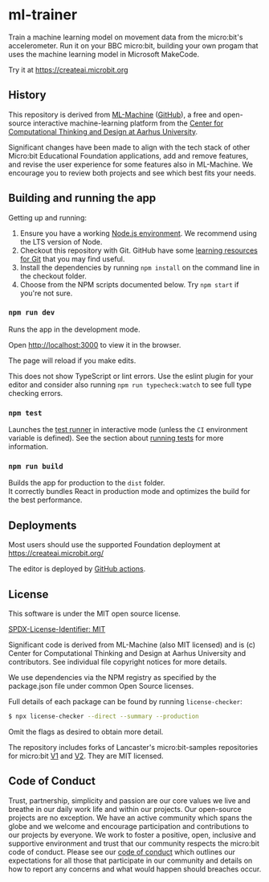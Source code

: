 # ml-trainer

Train a machine learning model on movement data from the micro:bit's
accelerometer. Run it on your BBC micro:bit, building your own progam that uses
the machine learning model in Microsoft MakeCode.

Try it at https://createai.microbit.org

## History

This repository is derived from [ML-Machine](https://ml-machine.org)
([GitHub](https://github.com/microbit-foundation/cctd-ml-machine.)), a free and
open-source interactive machine-learning platform from the [Center for
Computational Thinking and Design at Aarhus University](https://cctd.au.dk/).

Significant changes have been made to align with the tech stack of other
Micro:bit Educational Foundation applications, add and remove features, and
revise the user experience for some features also in ML-Machine. We encourage
you to review both projects and see which best fits your needs.

## Building and running the app

Getting up and running:

1. Ensure you have a working [Node.js environment](https://nodejs.org/en/download/). We recommend using the LTS version of Node.
2. Checkout this repository with Git. GitHub have some [learning resources for Git](https://docs.github.com/en/get-started/quickstart/git-and-github-learning-resources) that you may find useful.
3. Install the dependencies by running `npm install` on the command line in the checkout folder.
4. Choose from the NPM scripts documented below. Try `npm start` if you're not sure.

### `npm run dev`

Runs the app in the development mode.

Open [http://localhost:3000](http://localhost:3000) to view it in the browser.

The page will reload if you make edits.

This does not show TypeScript or lint errors.
Use the eslint plugin for your editor and consider also running `npm run typecheck:watch` to see full type checking errors.

### `npm test`

Launches the [test runner](https://vitest.dev/) in interactive mode (unless the `CI` environment variable is defined).
See the section about [running tests](https://facebook.github.io/create-react-app/docs/running-tests) for more information.

### `npm run build`

Builds the app for production to the `dist` folder.\
It correctly bundles React in production mode and optimizes the build for the best performance.

## Deployments

Most users should use the supported Foundation deployment at https://createai.microbit.org/

The editor is deployed by [GitHub actions](https://github.com/microbit-foundation/ml-trainer/actions).

## License

This software is under the MIT open source license.

[SPDX-License-Identifier: MIT](LICENSE)

Significant code is derived from ML-Machine (also MIT licensed) and is (c)
Center for Computational Thinking and Design at Aarhus University and
contributors. See individual file copyright notices for more details.

We use dependencies via the NPM registry as specified by the package.json file
under common Open Source licenses.

Full details of each package can be found by running `license-checker`:

```bash
$ npx license-checker --direct --summary --production
```

Omit the flags as desired to obtain more detail.

The repository includes forks of Lancaster's micro:bit-samples repositories for
micro:bit [V1](https://github.com/lancaster-university/microbit-samples) and
[V2](https://github.com/lancaster-university/microbit-v2-samples). They are MIT
licensed.

## Code of Conduct

Trust, partnership, simplicity and passion are our core values we live and
breathe in our daily work life and within our projects. Our open-source
projects are no exception. We have an active community which spans the globe
and we welcome and encourage participation and contributions to our projects
by everyone. We work to foster a positive, open, inclusive and supportive
environment and trust that our community respects the micro:bit code of
conduct. Please see our [code of conduct](https://microbit.org/safeguarding/)
which outlines our expectations for all those that participate in our
community and details on how to report any concerns and what would happen
should breaches occur.
